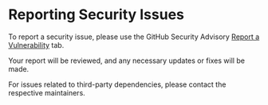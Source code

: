 # Reporting Security Issues

To report a security issue, please use the GitHub Security Advisory [Report a Vulnerability](https://github.com/allansomensi/esp-bttf-clock-rs/security/advisories/new) tab.

Your report will be reviewed, and any necessary updates or fixes will be made.

For issues related to third-party dependencies, please contact the respective maintainers.
